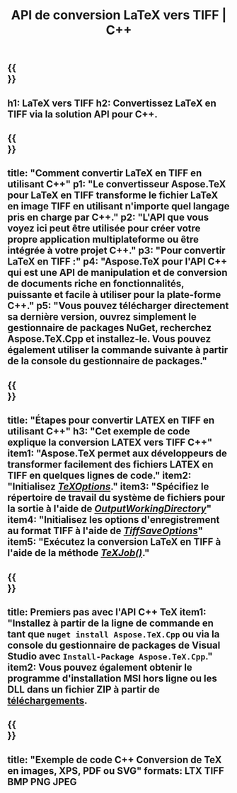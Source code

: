 ﻿---
translation: true
template: /_templates/_conversion-child-cpp.md
title: API de conversion LaTeX vers TIFF | C++
description: Fonctionnalité de conversion LaTeX vers TIFF. Intégrez cette bibliothèque C++ sur site dans votre projet ou utilisez des applications multiplateformes pour convertir LaTeX en TIFF.
keywords: latex vers tiff api cpp, latex2tiff intègre c++
url: /cpp/conversion/latex-to-tiff/
family: tex
platformtag: cpp
feature: conversion
informat: LATEX
outformat: TIFF
otherformats: BMP PNG JPEG PDF SVG XPS
---

{{<section banner>}}
---
h1: LaTeX vers TIFF
h2: Convertissez LaTeX en TIFF via la solution API pour C++.
---

{{<section overview>}}
---
title: "Comment convertir LaTeX en TIFF en utilisant C++"
p1: "Le convertisseur Aspose.TeX pour LaTeX en TIFF transforme le fichier LaTeX en image TIFF en utilisant n'importe quel langage pris en charge par C++."
p2: "L'API que vous voyez ici peut être utilisée pour créer votre propre application multiplateforme ou être intégrée à votre projet C++."
p3: "Pour convertir LaTeX en TIFF :"
p4: "Aspose.TeX pour l'API C++ qui est une API de manipulation et de conversion de documents riche en fonctionnalités, puissante et facile à utiliser pour la plate-forme C++."
p5: "Vous pouvez télécharger directement sa dernière version, ouvrez simplement le gestionnaire de packages NuGet, recherchez Aspose.TeX.Cpp et installez-le. Vous pouvez également utiliser la commande suivante à partir de la console du gestionnaire de packages."
---

{{<section feature1>}}
---
title: "Étapes pour convertir LATEX en TIFF en utilisant C++"
h3: "Cet exemple de code explique la conversion LATEX vers TIFF C++"
item1: "Aspose.TeX permet aux développeurs de transformer facilement des fichiers LATEX en TIFF en quelques lignes de code."
item2: "Initialisez [*TeXOptions*](https://reference.aspose.com/tex/cpp/class/aspose.te_x.te_x_options)."
item3: "Spécifiez le répertoire de travail du système de fichiers pour la sortie à l'aide de [*OutputWorkingDirectory*](https://reference.aspose.com/tex/cpp/class/aspose.te_x.te_x_options#aa4f4ea6dab7db5ba1b40800495f16f63)"
item4: "Initialisez les options d'enregistrement au format TIFF à l'aide de [*TiffSaveOptions*](https://reference.aspose.com/tex/cpp/class/aspose.te_x.presentation.image.tiff_save_options)"
item5: "Exécutez la conversion LaTeX en TIFF à l'aide de la méthode [*TeXJob()*](https://reference.aspose.com/tex/cpp/class/aspose.te_x.te_x_job)."
---

{{<section feature2>}}
---
title: Premiers pas avec l'API C++ TeX
item1: "Installez à partir de la ligne de commande en tant que ```nuget install Aspose.TeX.Cpp``` ou via la console du gestionnaire de packages de Visual Studio avec ```Install-Package Aspose.TeX.Cpp```."
item2: Vous pouvez également obtenir le programme d'installation MSI hors ligne ou les DLL dans un fichier ZIP à partir de [téléchargements](https://downloads.aspose.com/tex/cpp).
---

{{<section widget>}}
---
title: "Exemple de code C++ Conversion de TeX en images, XPS, PDF ou SVG"
formats: LTX TIFF BMP PNG JPEG
---